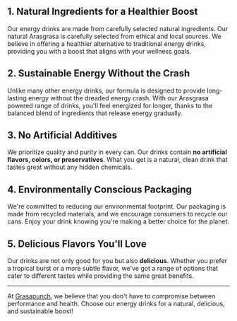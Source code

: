 ## 1. Natural Ingredients for a Healthier Boost

Our energy drinks are made from carefully selected natural ingredients. Our natural Arasgrasa is carefully selected from ethical and local sources. We believe in offering a healthier alternative to traditional energy drinks, providing you with a boost that aligns with your wellness goals.

## 2. Sustainable Energy Without the Crash

Unlike many other energy drinks, our formula is designed to provide long-lasting energy without the dreaded energy crash. With our Arasgrasa powered range of drinks, you'll feel energized for longer, thanks to the balanced blend of ingredients that release energy gradually.

## 3. No Artificial Additives

We prioritize quality and purity in every can. Our drinks contain **no artificial flavors, colors, or preservatives**. What you get is a natural, clean drink that tastes great without any hidden chemicals.

## 4. Environmentally Conscious Packaging

We're committed to reducing our environmental footprint. Our packaging is made from recycled materials, and we encourage consumers to recycle our cans. Enjoy your drink knowing you're making a better choice for the planet.

## 5. Delicious Flavors You'll Love

Our drinks are not only good for you but also **delicious**. Whether you prefer a tropical burst or a more subtle flavor, we've got a range of options that cater to different tastes while providing the same great benefits.

---

At [Grasapunch](https://www.grasapunch.com), we believe that you don't have to compromise between performance and health. Choose our energy drinks for a natural, delicious, and sustainable boost!
